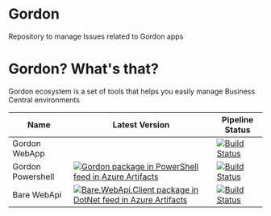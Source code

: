 # Gordon
Repository to manage Issues related to Gordon apps 

# Gordon? What's that? 
Gordon ecosystem is a set of tools that helps you easily manage Business Central environments


| Name  |  Latest Version |  Pipeline Status |
|---|---|---|
|  Gordon WebApp |   |  [![Build Status](https://dev.azure.com/EosSolutionsSpa/Eos.Smeagol/_apis/build/status%2FGordon.WebApp?repoName=Gordon.WebApp&branchName=master)](https://dev.azure.com/EosSolutionsSpa/Eos.Smeagol/_build/latest?definitionId=350&repoName=Gordon.WebApp&branchName=master) |
|  Gordon Powershell  | [![Gordon package in PowerShell feed in Azure Artifacts](https://feeds.dev.azure.com/EosSolutionsSpa/c3bc2471-ea74-4a05-a0ec-5e179a8c5ab8/_apis/public/Packaging/Feeds/PowerShell/Packages/2845d557-448c-468f-9b8b-47b95a7a8c34/Badge)](https://dev.azure.com/EosSolutionsSpa/Eos.Smeagol/_artifacts/feed/PowerShell/NuGet/Gordon?preferRelease=true)  | [![Build Status](https://dev.azure.com/EosSolutionsSpa/Eos.Smeagol/_apis/build/status%2FGordon%2FGordon.PowerShell?repoName=Gordon.PowerShell&branchName=master)](https://dev.azure.com/EosSolutionsSpa/Eos.Smeagol/_build/latest?definitionId=312&repoName=Gordon.PowerShell&branchName=master)  |
|  Bare WebApi | [![Bare.WebApi.Client package in DotNet feed in Azure Artifacts](https://feeds.dev.azure.com/EosSolutionsSpa/_apis/public/Packaging/Feeds/DotNet/Packages/bbaf8f9d-2095-40ee-833b-dfdd704c5520/Badge)](https://dev.azure.com/EosSolutionsSpa/Eos.Smeagol/_artifacts/feed/DotNet/NuGet/Bare.WebApi.Client?preferRelease=true)  | [![Build Status](https://dev.azure.com/EosSolutionsSpa/Eos.Smeagol/_apis/build/status%2FBare%2FBare.Server?repoName=Bare.Server&branchName=master)](https://dev.azure.com/EosSolutionsSpa/Eos.Smeagol/_build/latest?definitionId=298&repoName=Bare.Server&branchName=master)  |
